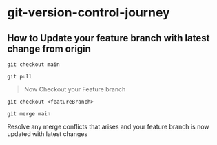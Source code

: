 # git-version-control-journey

## How to Update your feature branch with latest change from origin

`git checkout main` 

`git pull`

> Now Checkout your Feature branch

`git checkout <featureBranch>`

`git merge main`

Resolve any merge conflicts that arises and your feature branch is now updated with latest changes




